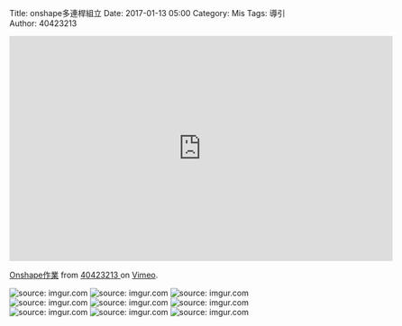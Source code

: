 Title: onshape多連桿組立
Date: 2017-01-13 05:00
Category: Mis
Tags: 導引
Author: 40423213

<iframe src="https://player.vimeo.com/video/199227356" width="680" height="400" frameborder="0" 
webkitallowfullscreen mozallowfullscreen allowfullscreen></iframe>
<p><a href="https://player.vimeo.com/video/199227356">Onshape作業</a> from <a 
href="https://player.vimeo.com/video/199227356">40423213 </a> on <a href="https://vimeo.com">Vimeo</a>.</p>
<img src="Y:\tmp\2016fallcadp_hw\w12\6.png" title="source: imgur.com" /></a>
<img src="Y:\tmp\2016fallcadp_hw\w12\7.png" title="source: imgur.com" /></a>
<img src="Y:\tmp\2016fallcadp_hw\w12\8.png" title="source: imgur.com" /></a>
<img src="Y:\tmp\2016fallcadp_hw\w12\9.png" title="source: imgur.com" /></a>
<img src="Y:\tmp\2016fallcadp_hw\w12\10.png" title="source: imgur.com" /></a>
<img src="Y:\tmp\2016fallcadp_hw\w12\11.png" title="source: imgur.com" /></a>
<img src="Y:\tmp\2016fallcadp_hw\w12\12.png" title="source: imgur.com" /></a>
<img src="Y:\tmp\2016fallcadp_hw\w12\13.png" title="source: imgur.com" /></a>
<img src="Y:\tmp\2016fallcadp_hw\w12\14.png" title="source: imgur.com" /></a>

